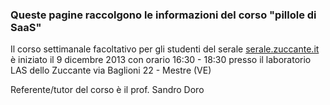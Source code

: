 ### Queste pagine raccolgono le informazioni del corso "pillole di SaaS"

Il corso settimanale facoltativo per gli studenti del serale
[serale.zuccante.it](http://serale.zuccante.it)
è iniziato il 9 dicembre 2013 con orario
16:30 - 18:30 presso il laboratorio LAS dello
Zuccante via Baglioni 22 - Mestre (VE)

Referente/tutor del corso è il prof. Sandro Doro
